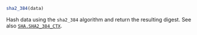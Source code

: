 ```julia
sha2_384(data)
```

Hash data using the `sha2_384` algorithm and return the resulting digest. See also [`SHA.SHA2_384_CTX`](@ref).
